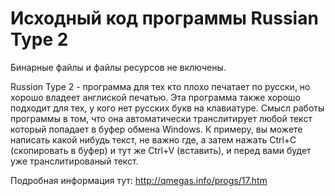 Исходный код программы Russian Type 2
============

Бинарные файлы и файлы ресурсов не включены.

Russion Type 2 - программа для тех кто плохо печатает по русски, но хорошо владеет англиской печатью. Эта программа также хорошо подходит для тех, у кого нет русских букв на клавиатуре.
Смысл работы программы в том, что она автоматически транслитирует любой текст который попадает в буфер обмена Windows. К примеру, вы можете написать какой нибудь текст, не важно где, а затем нажать Ctrl+C (скопировать в буфер) и тут же Ctrl+V (вставить), и перед вами будет уже транслитированый текст.

Подробная информация тут: http://qmegas.info/progs/17.htm
